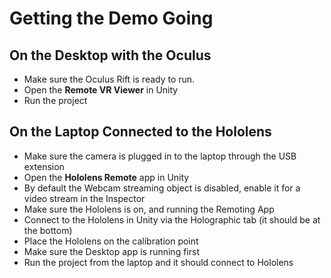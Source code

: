 # Getting the Demo Going

## On the Desktop with the Oculus
- Make sure the Oculus Rift is ready to run.
- Open the **Remote VR Viewer** in Unity
- Run the project

## On the Laptop Connected to the Hololens
- Make sure the camera is plugged in to the laptop through the USB extension
- Open the **Hololens Remote** app in Unity
- By default the Webcam streaming object is disabled, enable it for a video stream in the Inspector
- Make sure the Hololens is on, and running the Remoting App
- Connect to the Hololens in Unity via the Holographic tab (it should be at the bottom)
- Place the Hololens on the calibration point
- Make sure the Desktop app is running first
- Run the project from the laptop and it should connect to Hololens
